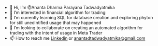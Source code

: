 - 👋 Hi, I’m @Ananta Dharma Parayana Tadwadyatmika
- 👀 I’m interested in financial algorithm for trading
- 🌱 I’m currently learning SQL for database creation and exploring phyton for still unedintified usage that may happened
- 💞️ I’m looking to collaborate on creating an automated algorithm for trading with the intent of usage in Meta Trader
- 📫 How to reach me [Linkedin](https://www.linkedin.com/in/anantadt/) or anantadtadwadyatmika@gmail.com


<!---
ANANTADPT/ANANTADPT is a ✨ special ✨ repository because its `README.md` (this file) appears on your GitHub profile.
You can click the Preview link to take a look at your changes.
--->

